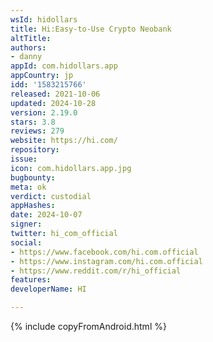 ```yaml
---
wsId: hidollars
title: Hi:Easy-to-Use Crypto Neobank
altTitle: 
authors:
- danny
appId: com.hidollars.app
appCountry: jp
idd: '1583215766'
released: 2021-10-06
updated: 2024-10-28
version: 2.19.0
stars: 3.8
reviews: 279
website: https://hi.com/
repository: 
issue: 
icon: com.hidollars.app.jpg
bugbounty: 
meta: ok
verdict: custodial
appHashes: 
date: 2024-10-07
signer: 
twitter: hi_com_official
social:
- https://www.facebook.com/hi.com.official
- https://www.instagram.com/hi.com.official
- https://www.reddit.com/r/hi_official
features: 
developerName: HI

---
```


{% include copyFromAndroid.html %}
